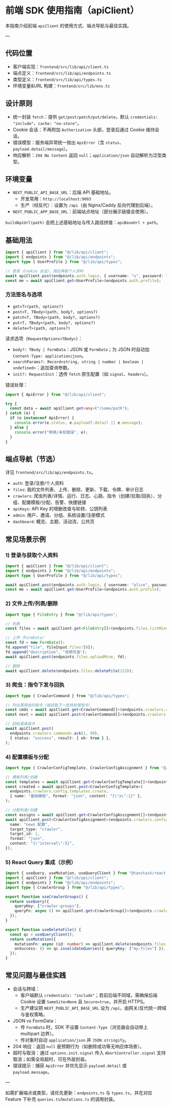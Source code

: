 # 前端 SDK 使用指南（apiClient）

本指南介绍前端 `apiClient` 的使用方式、端点导航与最佳实践。

—

## 代码位置

- 客户端实现：`frontend/src/lib/api/client.ts`
- 端点定义：`frontend/src/lib/api/endpoints.ts`
- 类型定义：`frontend/src/lib/api/types.ts`
- 环境变量&URL 构建：`frontend/src/lib/env.ts`

## 设计原则

- 统一封装 `fetch`：提供 `get/post/patch/put/delete`，默认 `credentials: "include"`、`cache: "no-store"`。
- Cookie 会话：不再附加 `Authorization` 头部，登录后通过 Cookie 维持会话。
- 错误模型：服务端异常统一抛出 `ApiError`（含 `status`、`payload.detail/message`）。
- 响应解析：`204 No Content` 返回 `null`；`application/json` 自动解析为泛型类型。

## 环境变量

- `NEXT_PUBLIC_API_BASE_URL`：后端 API 基础地址。
  - 开发常用：`http://localhost:9093`
  - 生产（经反代）：设置为 `/api`（由 Nginx/Caddy 反向代理到后端）。
- `NEXT_PUBLIC_APP_BASE_URL`：前端站点地址（部分展示链接会使用）。

`buildApiUrl(path)` 会把上述基础地址与传入路径拼接：`apiBaseUrl + path`。

## 基础用法

```ts
import { apiClient } from "@/lib/api/client";
import { endpoints } from "@/lib/api/endpoints";
import type { UserProfile } from "@/lib/api/types";

// 登录（Cookie 会话），随后再取个人资料
await apiClient.post(endpoints.auth.login, { username: "u", password: "p" });
const me = await apiClient.get<UserProfile>(endpoints.auth.profile);
```

### 方法签名与选项

- `get<T>(path, options?)`
- `post<T, TBody>(path, body?, options?)`
- `patch<T, TBody>(path, body?, options?)`
- `put<T, TBody>(path, body?, options?)`
- `delete<T>(path, options?)`

请求选项（`RequestOptions<TBody>`）：
- `body?: TBody | FormData`：JSON 或 `FormData`；为 JSON 时自动加 `Content-Type: application/json`。
- `searchParams?: Record<string, string | number | boolean | undefined>`：追加查询参数。
- `init?: RequestInit`：透传 `fetch` 原生配置（如 `signal`、`headers`）。

错误处理：

```ts
import { ApiError } from "@/lib/api/client";

try {
  const data = await apiClient.get<any>("/some/path");
} catch (e) {
  if (e instanceof ApiError) {
    console.error(e.status, e.payload?.detail || e.message);
  } else {
    console.error("网络/未知错误", e);
  }
}
```

## 端点导航（节选）

详见 `frontend/src/lib/api/endpoints.ts`。

- `auth`: 登录/注册/个人资料
- `files`: 我的文件列表、上传、删除、更新、下载、令牌、审计日志
- `crawlers`: 爬虫列表/详情、运行、日志、心跳、指令（创建/拉取/回执）、分组、配置模板/分配、告警、快捷链接
- `apiKeys`: API Key 的增删改查与轮转、公钥列表
- `admin`: 用户、邀请、分组、系统设置/注册模式
- `dashboard`: 概览、主题、活动流、公共页

## 常见场景示例

### 1) 登录与获取个人资料

```ts
import { apiClient } from "@/lib/api/client";
import { endpoints } from "@/lib/api/endpoints";
import type { UserProfile } from "@/lib/api/types";

await apiClient.post(endpoints.auth.login, { username: "alice", password: "secret" });
const me = await apiClient.get<UserProfile>(endpoints.auth.profile);
```

### 2) 文件上传/列表/删除

```ts
import type { FileEntry } from "@/lib/api/types";

// 列表
const files = await apiClient.get<FileEntry[]>(endpoints.files.listMine);

// 上传（FormData）
const fd = new FormData();
fd.append("file", fileInput.files![0]);
fd.append("description", "说明可选");
await apiClient.post(endpoints.files.uploadMine, fd);

// 删除
await apiClient.delete(endpoints.files.deleteFile(123));
```

### 3) 爬虫：指令下发与回执

```ts
import type { CrawlerCommand } from "@/lib/api/types";

// 列出某爬虫的指令（或拉取下一批待处理指令）
const cmds = await apiClient.get<CrawlerCommand[]>(endpoints.crawlers.commands.list(1));
const next = await apiClient.post<CrawlerCommand[]>(endpoints.crawlers.commands.fetch(1));

// 回执某条指令
await apiClient.post(
  endpoints.crawlers.commands.ack(1, 99),
  { status: "success", result: { ok: true } },
);
```

### 4) 配置模板与分配

```ts
import type { CrawlerConfigTemplate, CrawlerConfigAssignment } from "@/lib/api/types";

// 模板列表/创建
const templates = await apiClient.get<CrawlerConfigTemplate[]>(endpoints.crawlers.config.templates.list);
const created = await apiClient.post<CrawlerConfigTemplate>(
  endpoints.crawlers.config.templates.create,
  { name: "基础模板", format: "json", content: "{\"a\":1}" },
);

// 分配列表/创建
const assigns = await apiClient.get<CrawlerConfigAssignment[]>(endpoints.crawlers.config.assignments.list);
await apiClient.post<CrawlerConfigAssignment>(endpoints.crawlers.config.assignments.create, {
  name: "news 配置",
  target_type: "crawler",
  target_id: 1,
  format: "json",
  content: "{\"interval\":5}",
});
```

### 5) React Query 集成（示例）

```ts
import { useQuery, useMutation, useQueryClient } from "@tanstack/react-query";
import { apiClient } from "@/lib/api/client";
import { endpoints } from "@/lib/api/endpoints";
import type { CrawlerGroup } from "@/lib/api/types";

export function useCrawlerGroups() {
  return useQuery({
    queryKey: ["crawler-groups"],
    queryFn: async () => apiClient.get<CrawlerGroup[]>(endpoints.crawlers.groups.list),
  });
}

export function useDeleteFile() {
  const qc = useQueryClient();
  return useMutation({
    mutationFn: async (id: number) => apiClient.delete(endpoints.files.deleteFile(id)),
    onSuccess: () => qc.invalidateQueries({ queryKey: ["my-files"] }),
  });
}
```

## 常见问题与最佳实践

- 会话与跨域：
  - 客户端默认 `credentials: "include"`；若前后端不同域，需确保后端 Cookie 设置 `SameSite=None` 且 `Secure=true`，并开启 HTTPS。
  - 生产建议把 `NEXT_PUBLIC_API_BASE_URL` 设为 `/api`，由网关/反代统一跨域与鉴权策略。
- JSON vs FormData：
  - 传 `FormData` 时，SDK 不设置 `Content-Type`（浏览器会自动带上 multipart 边界）。
  - 传对象时自动 `application/json` 并 `JSON.stringify`。
- 204 响应：返回 `null` 是预期行为（如删除成功等无响应体场景）。
- 超时与取消：通过 `options.init.signal` 传入 `AbortController.signal` 支持取消；如需全局超时，可在外层封装。
- 错误提示：捕获 `ApiError` 并优先显示 `payload.detail` 或 `payload.message`。

—

如需扩展端点或类型，请优先更新：`endpoints.ts` 与 `types.ts`，并在对应 Feature 下补充 `queries.ts`/`mutations.ts` 的调用封装。

